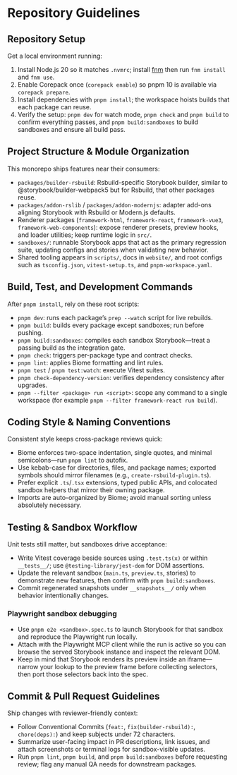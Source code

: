 # Repository Guidelines

## Repository Setup

Get a local environment running:

1. Install Node.js 20 so it matches `.nvmrc`; install [fnm](https://github.com/Schniz/fnm) then run `fnm install` and `fnm use`.
2. Enable Corepack once (`corepack enable`) so pnpm 10 is available via `corepack prepare`.
3. Install dependencies with `pnpm install`; the workspace hoists builds that each package can reuse.
4. Verify the setup: `pnpm dev` for watch mode, `pnpm check` and `pnpm build` to confirm everything passes, and `pnpm build:sandboxes` to build sandboxes and ensure all build pass.

## Project Structure & Module Organization

This monorepo ships features near their consumers:

- `packages/builder-rsbuild`: Rsbuild-specific Storybook builder, similar to @storybook/builder-webpack5 but for Rsbuild, that other packages reuse.
- `packages/addon-rslib` / `packages/addon-modernjs`: adapter add-ons aligning Storybook with Rsbuild or Modern.js defaults.
- Renderer packages (`framework-html`, `framework-react`, `framework-vue3`, `framework-web-components`): expose renderer presets, preview hooks, and loader utilities; keep runtime logic in `src/`.
- `sandboxes/`: runnable Storybook apps that act as the primary regression suite, updating configs and stories when validating new behavior.
- Shared tooling appears in `scripts/`, docs in `website/`, and root configs such as `tsconfig.json`, `vitest-setup.ts`, and `pnpm-workspace.yaml`.

## Build, Test, and Development Commands

After `pnpm install`, rely on these root scripts:

- `pnpm dev`: runs each package’s `prep --watch` script for live rebuilds.
- `pnpm build`: builds every package except sandboxes; run before pushing.
- `pnpm build:sandboxes`: compiles each sandbox Storybook—treat a passing build as the integration gate.
- `pnpm check`: triggers per-package type and contract checks.
- `pnpm lint`: applies Biome formatting and lint rules.
- `pnpm test` / `pnpm test:watch`: execute Vitest suites.
- `pnpm check-dependency-version`: verifies dependency consistency after upgrades.
- `pnpm --filter <package> run <script>`: scope any command to a single workspace (for example `pnpm --filter framework-react run build`).

## Coding Style & Naming Conventions

Consistent style keeps cross-package reviews quick:

- Biome enforces two-space indentation, single quotes, and minimal semicolons—run `pnpm lint` to autofix.
- Use kebab-case for directories, files, and package names; exported symbols should mirror filenames (e.g., `create-rsbuild-plugin.ts`).
- Prefer explicit `.ts`/`.tsx` extensions, typed public APIs, and colocated sandbox helpers that mirror their owning package.
- Imports are auto-organized by Biome; avoid manual sorting unless absolutely necessary.

## Testing & Sandbox Workflow

Unit tests still matter, but sandboxes drive acceptance:

- Write Vitest coverage beside sources using `.test.ts(x)` or within `__tests__/`; use `@testing-library/jest-dom` for DOM assertions.
- Update the relevant sandbox (`main.ts`, `preview.ts`, stories) to demonstrate new features, then confirm with `pnpm build:sandboxes`.
- Commit regenerated snapshots under `__snapshots__/` only when behavior intentionally changes.

### Playwright sandbox debugging

- Use `pnpm e2e <sandbox>.spec.ts` to launch Storybook for that sandbox and reproduce the Playwright run locally.
- Attach with the Playwright MCP client while the run is active so you can browse the served Storybook instance and inspect the relevant DOM.
- Keep in mind that Storybook renders its preview inside an iframe—narrow your lookup to the preview frame before collecting selectors, then port those selectors back into the spec.

## Commit & Pull Request Guidelines

Ship changes with reviewer-friendly context:

- Follow Conventional Commits (`feat:`, `fix(builder-rsbuild):`, `chore(deps):`) and keep subjects under 72 characters.
- Summarize user-facing impact in PR descriptions, link issues, and attach screenshots or terminal logs for sandbox-visible updates.
- Run `pnpm lint`, `pnpm build`, and `pnpm build:sandboxes` before requesting review; flag any manual QA needs for downstream packages.

